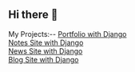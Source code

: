 ## Hi there 👋

My Projects:-- 
[Portfolio with Django](https://github.com/Jeman1997/New_Portfolio)<br>
[Notes Site with Django](https://duckduckgo.com)<br>
[News Site with Django](https://github.com/Jeman1997/News-App-Django-Final)<br>
[Blog Site with Django](https://github.com/Jeman1997/BlogAppDjangoFinal)<br>
